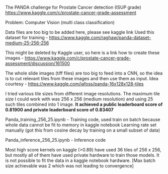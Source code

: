 The PANDA challenge for Prostate Cancer detection (ISUP grade) 
https://www.kaggle.com/c/prostate-cancer-grade-assessment

Problem: Computer Vision (multi class classification)

Data files are too big to be added here, please see kaggle link
Used this dataset for training - https://www.kaggle.com/raghaw/panda-dataset-medium-25-256-256

This might be deleted by Kaggle user, so here is a link how to create these images - https://www.kaggle.com/c/prostate-cancer-grade-assessment/discussion/161500

The whole slide images (tiff files) are too big to feed into a CNN, so the idea is to cut relevant tiles from these images and then use them as input.
Idea courtesy - https://www.kaggle.com/iafoss/panda-16x128x128-tiles

I tried various tile sizes from different image resolutions. The maximum tile size I could work with was 256 x 256 (medium resolution) 
and using 25 such tiles combined into 1 image. **It achieved a public leaderboard score of 0.81900 and private leaderboard score of 0.83407**

Panda_training_256_25.ipynb - Training code, used train on batch because whole data cannot be fit to memory in kaggle notebook 
Learning rate set manually (got this from cosine decay by training on a small subset of data)

Panda_inference_256_25.ipynb - Inference code

Most high score kernels on kaggle (>0.89) have used 36 tiles of 256 x 256, but mostly all of them have used private hardware to train those models.
It is not possible to fit the data in a kaggle notebook hardware. [Max batch size achievable was 2 which was not leading to convergence]
